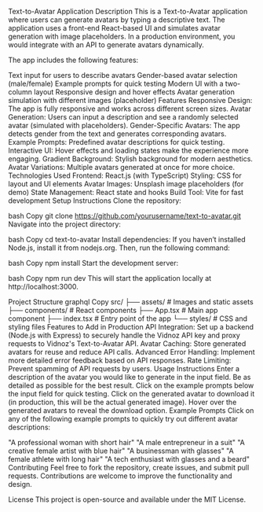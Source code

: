 Text-to-Avatar Application
Description
This is a Text-to-Avatar application where users can generate avatars by typing a descriptive text. The application uses a front-end React-based UI and simulates avatar generation with image placeholders. In a production environment, you would integrate with an API to generate avatars dynamically.

The app includes the following features:

Text input for users to describe avatars
Gender-based avatar selection (male/female)
Example prompts for quick testing
Modern UI with a two-column layout
Responsive design and hover effects
Avatar generation simulation with different images (placeholder)
Features
Responsive Design: The app is fully responsive and works across different screen sizes.
Avatar Generation: Users can input a description and see a randomly selected avatar (simulated with placeholders).
Gender-Specific Avatars: The app detects gender from the text and generates corresponding avatars.
Example Prompts: Predefined avatar descriptions for quick testing.
Interactive UI: Hover effects and loading states make the experience more engaging.
Gradient Background: Stylish background for modern aesthetics.
Avatar Variations: Multiple avatars generated at once for more choice.
Technologies Used
Frontend: React.js (with TypeScript)
Styling: CSS for layout and UI elements
Avatar Images: Unsplash image placeholders (for demo)
State Management: React state and hooks
Build Tool: Vite for fast development
Setup Instructions
Clone the repository:

bash
Copy
git clone https://github.com/yourusername/text-to-avatar.git
Navigate into the project directory:

bash
Copy
cd text-to-avatar
Install dependencies: If you haven’t installed Node.js, install it from nodejs.org. Then, run the following command:

bash
Copy
npm install
Start the development server:

bash
Copy
npm run dev
This will start the application locally at http://localhost:3000.

Project Structure
graphql
Copy
src/
├── assets/                # Images and static assets
├── components/            # React components
├── App.tsx                # Main app component
├── index.tsx              # Entry point of the app
└── styles/                # CSS and styling files
Features to Add in Production
API Integration: Set up a backend (Node.js with Express) to securely handle the Vidnoz API key and proxy requests to Vidnoz's Text-to-Avatar API.
Avatar Caching: Store generated avatars for reuse and reduce API calls.
Advanced Error Handling: Implement more detailed error feedback based on API responses.
Rate Limiting: Prevent spamming of API requests by users.
Usage Instructions
Enter a description of the avatar you would like to generate in the input field. Be as detailed as possible for the best result.
Click on the example prompts below the input field for quick testing.
Click on the generated avatar to download it (in production, this will be the actual generated image).
Hover over the generated avatars to reveal the download option.
Example Prompts
Click on any of the following example prompts to quickly try out different avatar descriptions:

"A professional woman with short hair"
"A male entrepreneur in a suit"
"A creative female artist with blue hair"
"A businessman with glasses"
"A female athlete with long hair"
"A tech enthusiast with glasses and a beard"
Contributing
Feel free to fork the repository, create issues, and submit pull requests. Contributions are welcome to improve the functionality and design.

License
This project is open-source and available under the MIT License.